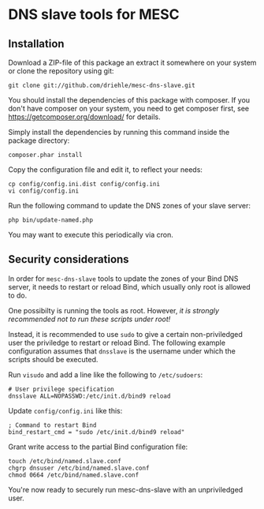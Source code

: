 DNS slave tools for MESC
========================

Installation
------------

Download a ZIP-file of this package an extract it somewhere on your system or clone the repository using git:

```
git clone git://github.com/driehle/mesc-dns-slave.git
```

You should install the dependencies of this package with composer. If you don't have composer on your system, you need to get composer first, see https://getcomposer.org/download/ for details.

Simply install the dependencies by running this command inside the package directory:

```
composer.phar install
```

Copy the configuration file and edit it, to reflect your needs:

```
cp config/config.ini.dist config/config.ini
vi config/config.ini
```

Run the following command to update the DNS zones of your slave server:

```
php bin/update-named.php
```

You may want to execute this periodically via cron.


Security considerations
-----------------------

In order for ```mesc-dns-slave``` tools to update the zones of your Bind DNS server, it needs to restart or reload Bind, which usually only root is allowed to do.

One possibilty is running the tools as root. However, *it is strongly recommended not to run these scripts under root!*

Instead, it is recommended to use ```sudo``` to give a certain non-priviledged user the priviledge to restart or reload Bind. The following example configuration assumes that ```dnsslave``` is the username under which the scripts should be executed.

Run ```visudo``` and add a line like the following to  ```/etc/sudoers```:

```
# User privilege specification
dnsslave ALL=NOPASSWD:/etc/init.d/bind9 reload
```

Update ```config/config.ini``` like this:

```
; Command to restart Bind
bind_restart_cmd = "sudo /etc/init.d/bind9 reload"
```

Grant write access to the partial Bind configuration file:

```
touch /etc/bind/named.slave.conf
chgrp dnsuser /etc/bind/named.slave.conf
chmod 0664 /etc/bind/named.slave.conf
```

You're now ready to securely run mesc-dns-slave with an unpriviledged user.